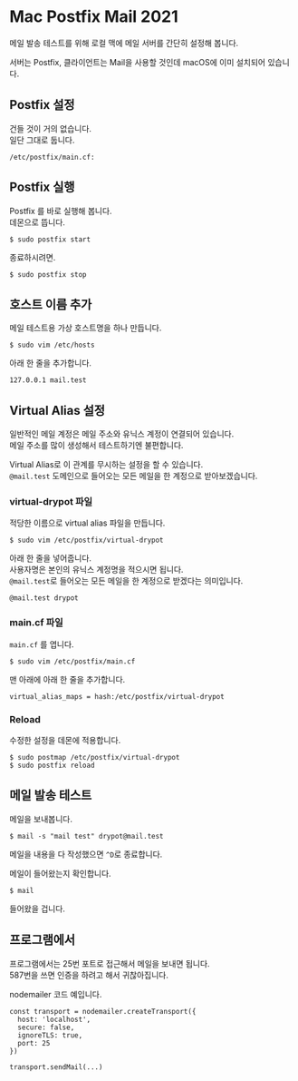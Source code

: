 # Mac Postfix Mail 2021

메일 발송 테스트를 위해 로컬 맥에 메일 서버를 간단히 설정해 봅니다.

서버는 Postfix, 클라이언트는 Mail을 사용할 것인데 macOS에 이미 설치되어 있습니다.

## Postfix 설정

건들 것이 거의 없습니다.\
일단 그대로 둡니다.

    /etc/postfix/main.cf:

## Postfix 실행

Postfix 를 바로 실행해 봅니다.\
데몬으로 뜹니다.

    $ sudo postfix start

종료하시려면.

    $ sudo postfix stop

## 호스트 이름 추가

메일 테스트용 가상 호스트명을 하나 만듭니다.

    $ sudo vim /etc/hosts

아래 한 줄을 추가합니다.

    127.0.0.1 mail.test

## Virtual Alias 설정

일반적인 메일 계정은 메일 주소와 유닉스 계정이 연결되어 있습니다.\
메일 주소를 많이 생성해서 테스트하기엔 불편합니다.

Virtual Alias로 이 관계를 무시하는 설정을 할 수 있습니다.\
`@mail.test` 도메인으로 들어오는 모든 메일을 한 계정으로 받아보겠습니다.

### virtual-drypot 파일

적당한 이름으로 virtual alias 파일을 만듭니다.

    $ sudo vim /etc/postfix/virtual-drypot

아래 한 줄을 넣어줍니다.\
사용자명은 본인의 유닉스 계정명을 적으시면 됩니다.\
`@mail.test`로 들어오는 모든 메일을 한 계정으로 받겠다는 의미입니다.

    @mail.test drypot

### main.cf 파일

`main.cf` 를 엽니다.

    $ sudo vim /etc/postfix/main.cf

맨 아래에 아래 한 줄을 추가합니다.

    virtual_alias_maps = hash:/etc/postfix/virtual-drypot

### Reload

수정한 설정을 데몬에 적용합니다.

    $ sudo postmap /etc/postfix/virtual-drypot
    $ sudo postfix reload

## 메일 발송 테스트

메일을 보내봅니다.

    $ mail -s "mail test" drypot@mail.test

메일을 내용을 다 작성했으면 `^D`로 종료합니다.

메일이 들어왔는지 확인합니다.

    $ mail

들어왔을 겁니다.

## 프로그램에서

프로그램에서는 25번 포트로 접근해서 메일을 보내면 됩니다.\
587번을 쓰면 인증을 하려고 해서 귀찮아집니다.

nodemailer 코드 예입니다.

    const transport = nodemailer.createTransport({
      host: 'localhost',
      secure: false,
      ignoreTLS: true,
      port: 25
    })

    transport.sendMail(...)
